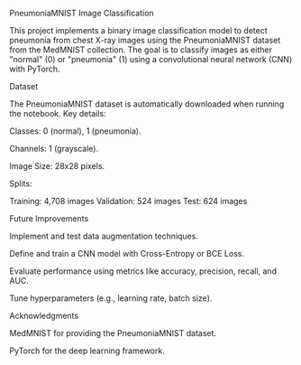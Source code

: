 PneumoniaMNIST Image Classification

This project implements a binary image classification model to detect pneumonia from chest X-ray images using the PneumoniaMNIST dataset from the MedMNIST collection. The goal is to classify images as either "normal" (0) or "pneumonia" (1) using a convolutional neural network (CNN) with PyTorch.

Dataset

The PneumoniaMNIST dataset is automatically downloaded when running the notebook. Key details:


Classes: 0 (normal), 1 (pneumonia).

Channels: 1 (grayscale).

Image Size: 28x28 pixels.


Splits:

Training: 4,708 images
Validation: 524 images
Test: 624 images

Future Improvements





Implement and test data augmentation techniques.



Define and train a CNN model with Cross-Entropy or BCE Loss.



Evaluate performance using metrics like accuracy, precision, recall, and AUC.



Tune hyperparameters (e.g., learning rate, batch size).

Acknowledgments





MedMNIST for providing the PneumoniaMNIST dataset.



PyTorch for the deep learning framework.